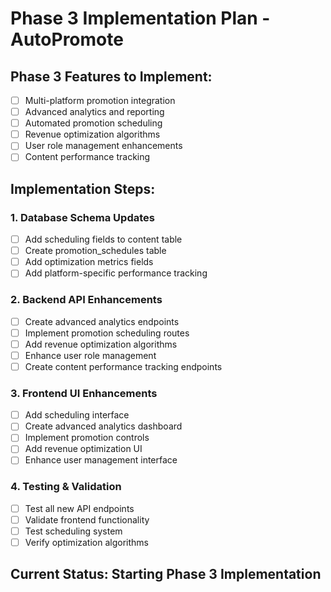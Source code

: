 # Phase 3 Implementation Plan - AutoPromote

## Phase 3 Features to Implement:
- [ ] Multi-platform promotion integration
- [ ] Advanced analytics and reporting
- [ ] Automated promotion scheduling
- [ ] Revenue optimization algorithms
- [ ] User role management enhancements
- [ ] Content performance tracking

## Implementation Steps:

### 1. Database Schema Updates
- [ ] Add scheduling fields to content table
- [ ] Create promotion_schedules table
- [ ] Add optimization metrics fields
- [ ] Add platform-specific performance tracking

### 2. Backend API Enhancements
- [ ] Create advanced analytics endpoints
- [ ] Implement promotion scheduling routes
- [ ] Add revenue optimization algorithms
- [ ] Enhance user role management
- [ ] Create content performance tracking endpoints

### 3. Frontend UI Enhancements
- [ ] Add scheduling interface
- [ ] Create advanced analytics dashboard
- [ ] Implement promotion controls
- [ ] Add revenue optimization UI
- [ ] Enhance user management interface

### 4. Testing & Validation
- [ ] Test all new API endpoints
- [ ] Validate frontend functionality
- [ ] Test scheduling system
- [ ] Verify optimization algorithms

## Current Status: Starting Phase 3 Implementation
